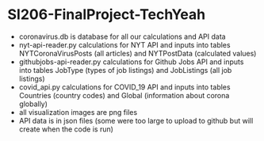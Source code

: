 # SI206-FinalProject-TechYeah

- coronavirus.db is database for all our calculations and API data
- nyt-api-reader.py calculations for NYT API and inputs into tables NYTCoronaVirusPosts (all articles) and NYTPostData (calculated values)
- githubjobs-api-reader.py calculations for Github Jobs API and inputs into tables JobType (types of job listings) and JobListings (all job listings)
- covid_api.py calculations for COVID_19 API and inputs into tables Countries (country codes) and Global (information about corona globally)
- all visualization images are png files
- API data is in json files (some were too large to upload to github but will create when the code is run)
